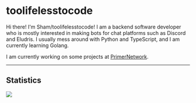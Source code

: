 # toolifelesstocode

Hi there! I'm Sham/toolifelesstocode! I am a backend software developer who is mostly interested in making bots for chat platforms such as Discord and Eludris. I usually mess around with Python and TypeScript, and I am currently learning Golang.

I am currently working on some projects at [PrimerNetwork](https://github.com/PrimerNetwork).

------------
## Statistics

![](https://github-readme-stats.vercel.app/api?username=toolifelesstocode&count_private=true&theme=midnight-purple)
